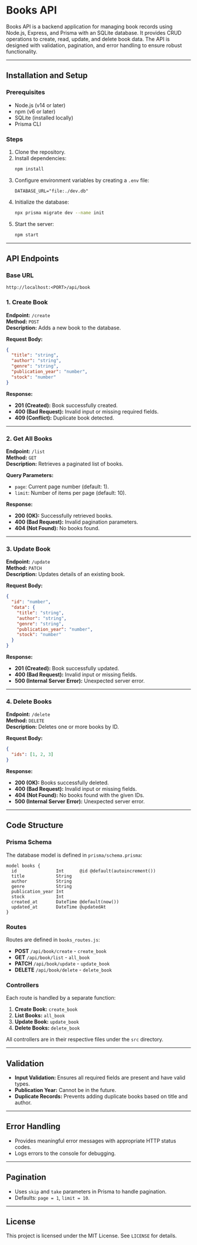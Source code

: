 # Books API

Books API is a backend application for managing book records using Node.js, Express, and Prisma with an SQLite database. It provides CRUD operations to create, read, update, and delete book data. The API is designed with validation, pagination, and error handling to ensure robust functionality.

---

## Installation and Setup

### Prerequisites
- Node.js (v14 or later)
- npm (v6 or later)
- SQLite (installed locally)
- Prisma CLI

### Steps
1. Clone the repository.
2. Install dependencies:
   ```bash
   npm install
   ```
3. Configure environment variables by creating a `.env` file:
   ```env
   DATABASE_URL="file:./dev.db"
   ```
4. Initialize the database:
   ```bash
   npx prisma migrate dev --name init
   ```
5. Start the server:
   ```bash
   npm start
   ```

---

## API Endpoints

### Base URL
```
http://localhost:<PORT>/api/book
```

### 1. Create Book
**Endpoint:** `/create`  
**Method:** `POST`  
**Description:** Adds a new book to the database.

**Request Body:**
```json
{
  "title": "string",
  "author": "string",
  "genre": "string",
  "publication_year": "number",
  "stock": "number"
}
```
**Response:**
- **201 (Created):** Book successfully created.
- **400 (Bad Request):** Invalid input or missing required fields.
- **409 (Conflict):** Duplicate book detected.

---

### 2. Get All Books
**Endpoint:** `/list`  
**Method:** `GET`  
**Description:** Retrieves a paginated list of books.

**Query Parameters:**
- `page`: Current page number (default: 1).
- `limit`: Number of items per page (default: 10).

**Response:**
- **200 (OK):** Successfully retrieved books.
- **400 (Bad Request):** Invalid pagination parameters.
- **404 (Not Found):** No books found.

---

### 3. Update Book
**Endpoint:** `/update`  
**Method:** `PATCH`  
**Description:** Updates details of an existing book.

**Request Body:**
```json
{
  "id": "number",
  "data": {
    "title": "string",
    "author": "string",
    "genre": "string",
    "publication_year": "number",
    "stock": "number"
  }
}
```
**Response:**
- **201 (Created):** Book successfully updated.
- **400 (Bad Request):** Invalid input or missing fields.
- **500 (Internal Server Error):** Unexpected server error.

---

### 4. Delete Books
**Endpoint:** `/delete`  
**Method:** `DELETE`  
**Description:** Deletes one or more books by ID.

**Request Body:**
```json
{
  "ids": [1, 2, 3]
}
```
**Response:**
- **200 (OK):** Books successfully deleted.
- **400 (Bad Request):** Invalid input or missing fields.
- **404 (Not Found):** No books found with the given IDs.
- **500 (Internal Server Error):** Unexpected server error.

---

## Code Structure

### Prisma Schema
The database model is defined in `prisma/schema.prisma`:
```prisma
model books {
  id               Int      @id @default(autoincrement())
  title            String
  author           String
  genre            String
  publication_year Int
  stock            Int
  created_at       DateTime @default(now())
  updated_at       DateTime @updatedAt
}
```

### Routes
Routes are defined in `books_routes.js`:
- **POST** `/api/book/create` - `create_book`
- **GET** `/api/book/list` - `all_book`
- **PATCH** `/api/book/update` - `update_book`
- **DELETE** `/api/book/delete` - `delete_book`

### Controllers
Each route is handled by a separate function:
1. **Create Book:** `create_book`
2. **List Books:** `all_book`
3. **Update Book:** `update_book`
4. **Delete Books:** `delete_book`

All controllers are in their respective files under the `src` directory.

---

## Validation
- **Input Validation:** Ensures all required fields are present and have valid types.
- **Publication Year:** Cannot be in the future.
- **Duplicate Records:** Prevents adding duplicate books based on title and author.

---

## Error Handling
- Provides meaningful error messages with appropriate HTTP status codes.
- Logs errors to the console for debugging.

---

## Pagination
- Uses `skip` and `take` parameters in Prisma to handle pagination.
- Defaults: `page = 1`, `limit = 10`.

---

## License
This project is licensed under the MIT License. See `LICENSE` for details.


